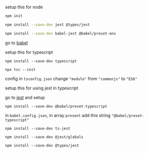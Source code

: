 setup this for node

```bash
npm init

npm install --save-dev jest @types/jest

npm install --save-dev babel-jest @babel/preset-env
```

go to [babel](https://babeljs.io/setup#installation)


setup this for typescript

```shell
npm install --save-dev typescript

npx tsc --init
```

config in `tsconfig.json` change `"module"` from `"commonjs"` to `"ES6"`


setup this for using jest in typescript 

go to [jest](https://jestjs.io/docs/getting-started#using-typescript) and setup

```shell
npm install --save-dev @babel/preset-typescript
```

in `babel.config.json`, in array `present` add this string `"@babel/preset-typescript"`

```shell
npm install --save-dev ts-jest

npm install --save-dev @jest/globals

npm install --save-dev @types/jest
```
